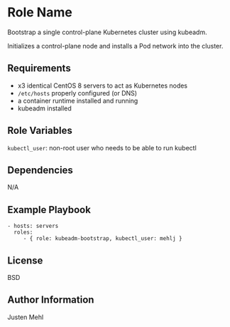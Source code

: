 Role Name
=========

Bootstrap a single control-plane Kubernetes cluster using kubeadm.

Initializes a control-plane node and installs a Pod network into the cluster.

Requirements
------------

* x3 identical CentOS 8 servers to act as Kubernetes nodes
* `/etc/hosts` properly configured (or DNS)
* a container runtime installed and running
* kubeadm installed


Role Variables
--------------

`kubectl_user`: non-root user who needs to be able to run kubectl

Dependencies
------------

N/A

Example Playbook
----------------

    - hosts: servers
      roles:
         - { role: kubeadm-bootstrap, kubectl_user: mehlj }

License
-------

BSD

Author Information
------------------

Justen Mehl
